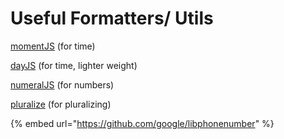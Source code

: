 # Useful Formatters/ Utils

[momentJS](https://momentjs.com) (for time)

[dayJS](https://day.js.org) (for time, lighter weight)

[numeralJS](http://numeraljs.com) (for numbers)

[pluralize](https://www.npmjs.com/package/pluralize) (for pluralizing)

{% embed url="https://github.com/google/libphonenumber" %}
